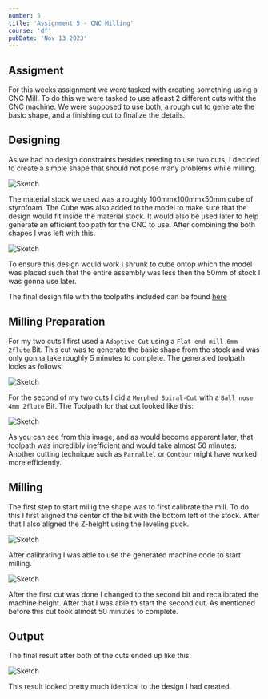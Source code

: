 ```yaml
---
number: 5
title: 'Assignment 5 - CNC Milling'
course: 'df'
pubDate: 'Nov 13 2023'
---
```


## Assigment

For this weeks assignment we were tasked with creating something using a CNC Mill. To do this we were tasked to use atleast 2 different cuts witht the CNC machine. We were supposed to use both, a rough cut to generate the basic shape, and a finishing cut to finalize the details.

## Designing

As we had no design constraints besides needing to use two cuts, I decided to create a simple shape that should not pose many problems while milling.

![Sketch](/df/df-5a.png)

The material stock we used was a roughly 100mmx100mmx50mm cube of styrofoam. The Cube was also added to the model to make sure that the design would fit inside the material stock. It would also be used later to help generate an efficient toolpath for the CNC to use. After combining the both shapes I was left with this.

![Sketch](/df/df-5b.png)

To ensure this design would work I shrunk to cube ontop which the model was placed such that the entire assembly was less then the 50mm of stock I was gonna use later.

The final design file with the toolpaths included can be found [here](https://github.com/TillWege/dig-fab/tree/main/assignment%205)

## Milling Preparation

For my two cuts I first used a `Adaptive-Cut` using a `Flat end mill 6mm 2flute` Bit. This cut was to generate the basic shape from the stock and was only gonna take roughly 5 minutes to complete. The generated toolpath looks as follows:

![Sketch](/df/df-5c.png)

For the second of my two cuts I did a `Morphed Spiral-Cut` with a `Ball nose 4mm 2flute` Bit. The Toolpath for that cut looked like this:

![Sketch](/df/df-5d.png)

As you can see from this image, and as would become apparent later, that toolpath was incredibly inefficient and would take almost 50 minutes. Another cutting technique such as `Parrallel` or `Contour` might have worked more efficiently. 

## Milling

The first step to start millig the shape was to first calibrate the mill. To do this I first aligned the center of the bit with the bottom left of the stock. After that I also aligned the Z-height using the leveling puck. 

![Sketch](/df/df-5e.jpg)

After calibrating I was able to use the generated machine code to start milling. 

![Sketch](/df/df-5f.jpg)

After the first cut was done I changed to the second bit and recalibrated the machine height. After that I was able to start the second cut. As mentioned before this cut took almost 50 minutes to complete.

## Output

The final result after both of the cuts ended up like this:

![Sketch](/df/df-5g.jpg)

This result looked pretty much identical to the design I had created.